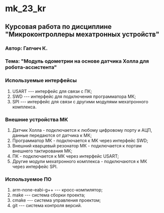 # mk_23_kr

## Курсовая работа по дисциплине "Микроконтроллеры мехатронных устройств"

### Автор: Гапчич К.

### Тема: "Модуль одометрии на основе датчика Холла для робота-ассистента"

### Используемые интерфейсы
1. USART --- интерфейс для связи с ПК;
2. SWD --- интерфейс для подключения программатора МК;
3. SPI --- интерфейс для связи с другими модулями мехатронного комплекса.

### Внешние устройства МК
1. Датчик Холла - подключается к любому цифровому порту и АЦП, данные передаются от датчика к МК;
2. Программатор МК - подключается к МК через интерфейс SWD;
3. Внешний кварцевый резонатор МК - подключается к портам внешнего тактирования МК;
4. ПК - подключается к МК через интерфейс USART;
5. Другие модули мехатронного комплекса - подключаются к МК через интерфейс SPI.

### Используемое ПО
1. arm-none-eabi-g++ --- кросс-компилятор;
2. make --- система сборки проекта;
3. cmake --- система управления проектом;
4. git --- система контроля версий.
